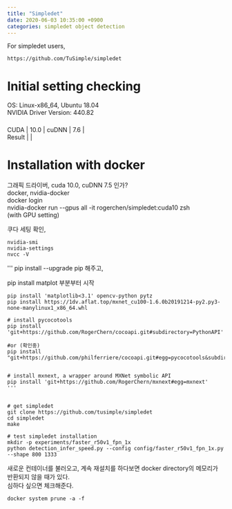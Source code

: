 ```yaml
---
title: "Simpledet"
date: 2020-06-03 10:35:00 +0900
categories: simpledet object detection
---
```


For simpledet users,   
```
https://github.com/TuSimple/simpledet
```

# Initial setting checking   
OS: Linux-x86_64, Ubuntu 18.04   
NVIDIA Driver Version: 440.82   

###
CUDA   | 10.0 |
cuDNN  | 7.6  |   
Result |      |


# Installation with docker   
그래픽 드라이버, cuda 10.0, cuDNN 7.5 인가?   
docker, nvidia-docker   
docker login   
nvidia-docker run --gpus all -it rogerchen/simpledet:cuda10 zsh   
(with GPU setting)

쿠다 세팅 확인,   
```
nvidia-smi
nvidia-settings
nvcc -V
```



'''
pip install --upgrade pip 해주고,

pip install matplot 부분부터 시작   
```
pip install 'matplotlib<3.1' opencv-python pytz
pip install https://1dv.aflat.top/mxnet_cu100-1.6.0b20191214-py2.py3-none-manylinux1_x86_64.whl

# install pycocotools
pip install 'git+https://github.com/RogerChern/cocoapi.git#subdirectory=PythonAPI'

#or (확인중)
pip install "git+https://github.com/philferriere/cocoapi.git#egg=pycocotools&subdirectory=PythonAPI"


# install mxnext, a wrapper around MXNet symbolic API
pip install 'git+https://github.com/RogerChern/mxnext#egg=mxnext'
'''


# get simpledet
git clone https://github.com/tusimple/simpledet
cd simpledet
make

# test simpledet installation
mkdir -p experiments/faster_r50v1_fpn_1x
python detection_infer_speed.py --config config/faster_r50v1_fpn_1x.py --shape 800 1333
```

새로운 컨테이너를 불러오고, 계속 재설치를 하다보면 docker directory의 메모리가 반환되지 않을 때가 있다.   
심하다 싶으면 체크해준다.
```
docker system prune -a -f
``` 
